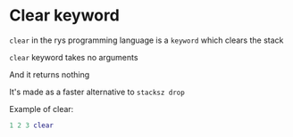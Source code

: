 # Clear keyword

`clear` in the rys programming language is a `keyword`
which clears the stack

`clear` keyword takes no arguments

And it returns nothing

It's made as a faster alternative to `stacksz drop`

Example of clear:

```lua
1 2 3 clear
```
